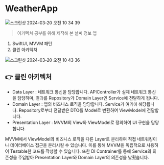 # WeatherApp   
![스크린샷 2024-03-20 오전 10 34 39](https://github.com/h-yujin/WeatherApp/assets/60815411/6e0abc05-a742-4071-a8f3-3acb6f0d88a1)
> 아키텍쳐 공부를 위해 제작해 본 날씨 정보 앱   
1. SwiftUI, MVVM 패턴   
2. 클린 아키텍처   



![스크린샷 2024-03-20 오전 10 43 36](https://github.com/h-yujin/WeatherApp/assets/60815411/de3ef7ba-842c-41b2-b7a9-4245445f5412)


:point_right: 클린 아키텍처   
-------------
- Data Layer : 네트워크 통신을 담당합니다. APIController가 실제 네트워크 통신을 담당하며, 결과를 Repository가 Domain Layer인 Service에 전달하게 됩니다.
- Domain Layer : 앱의 비즈니스 로직을 담당합니다. Service가 여기에 해당됩니다. Repository로부터 전달받은 DTO를 Model로 변환하여 ViewModel에 전달합니다.
- Presentation Layer : MVVM의 View와 ViewModel로 정의하여 UI 구현을 담당합니다.

MVVM에서 ViewModel의 비즈니스 로직을 다른 Layer로 분리하여 직접 네트워킹이나 데이터베이스 접근을 분리시킬 수 있습니다. 
이를 통해 MVVM을 독립적으로 사용하여 Testable한 코드를 작성할 수 있습니다.
또한 DI Contrainer를 통해 Service의 의존성을 주입받아 Presentation Layer와 Domain Layer의 의존성을 낮췄습니다.
